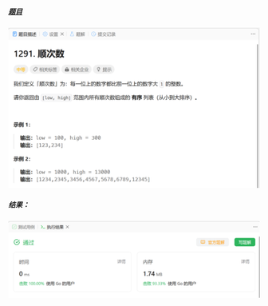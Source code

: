 ##### [题目](https://leetcode.cn/problems/sequential-digits/)
![pic](img.png)
##### 结果：
![pic](result.png)